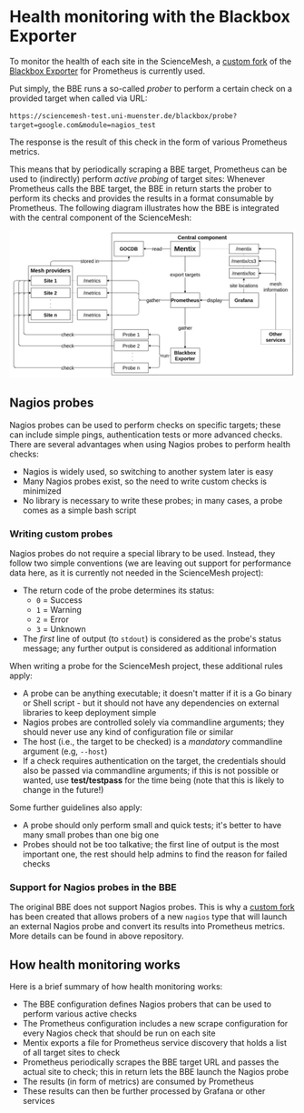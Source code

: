 # Health monitoring with the Blackbox Exporter
To monitor the health of each site in the ScienceMesh, a [custom fork](https://github.com/sciencemesh/blackbox_exporter) of the [Blackbox Exporter](https://github.com/prometheus/blackbox_exporter) for Prometheus is currently used.

Put simply, the BBE runs a so-called _prober_ to perform a certain check on a provided target when called via URL:
```
https://sciencemesh-test.uni-muenster.de/blackbox/probe?target=google.com&module=nagios_test
```
The response is the result of this check in the form of various Prometheus metrics.

This means that by periodically scraping a BBE target, Prometheus can be used to (indirectly) perform _active probing_ of target sites: Whenever Prometheus calls the BBE target, the BBE in return starts the prober to perform its checks and provides the results in a format consumable by Prometheus. The following diagram illustrates how the BBE is integrated with the central component of the ScienceMesh:

![Mentix flow](../docs/mentix/mentix_flow.png)

## Nagios probes
Nagios probes can be used to perform checks on specific targets; these can include simple pings, authentication tests or more advanced checks. There are several advantages when using Nagios probes to perform health checks:

- Nagios is widely used, so switching to another system later is easy
- Many Nagios probes exist, so the need to write custom checks is minimized
- No library is necessary to write these probes; in many cases, a probe comes as a simple bash script

### Writing custom probes
Nagios probes do not require a special library to be used. Instead, they follow two simple conventions (we are leaving out support for performance data here, as it is currently not needed in the ScienceMesh project):

- The return code of the probe determines its status:
  - `0` = Success
  - `1` = Warning
  - `2` = Error
  - `3` = Unknown
- The _first_ line of output (to `stdout`) is considered as the probe's status message; any further output is considered as additional information

When writing a probe for the ScienceMesh project, these additional rules apply:

- A probe can be anything executable; it doesn't matter if it is a Go binary or Shell script - but it should not have any dependencies on external libraries to keep deployment simple
- Nagios probes are controlled solely via commandline arguments; they should never use any kind of configuration file or similar
- The host (i.e., the target to be checked) is a _mandatory_ commandline argument (e.g, `--host`)
- If a check requires authentication on the target, the credentials should also be passed via commandline arguments; if this is not possible or wanted, use **test/testpass** for the time being (note that this is likely to change in the future!)

Some further guidelines also apply:

- A probe should only perform small and quick tests; it's better to have many small probes than one big one
- Probes should not be too talkative; the first line of output is the most important one, the rest should help admins to find the reason for failed checks

### Support for Nagios probes in the BBE
The original BBE does not support Nagios probes. This is why a [custom fork](https://github.com/sciencemesh/blackbox_exporter) has been created that allows probers of a new `nagios` type that will launch an external Nagios probe and convert its results into Prometheus metrics. More details can be found in above repository.

## How health monitoring works
Here is a brief summary of how health monitoring works:

- The BBE configuration defines Nagios probers that can be used to perform various active checks
- The Prometheus configuration includes a new scrape configuration for every Nagios check that should be run on each site
- Mentix exports a file for Prometheus service discovery that holds a list of all target sites to check
- Prometheus periodically scrapes the BBE target URL and passes the actual site to check; this in return lets the BBE launch the Nagios probe
- The results (in form of metrics) are consumed by Prometheus
- These results can then be further processed by Grafana or other services
